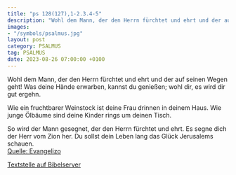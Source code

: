```yaml
---
title: "ps 128(127),1-2.3.4-5"
description: "Wohl dem Mann, der den Herrn fürchtet und ehrt und der auf seinen Wegen geht! Was deine Hände erwarben, kannst du genießen; wohl dir, es wird dir gut ergehn.  Wie ein fruchtbarer Weinstock ist deine Frau drinnen in deinem Haus. Wie junge Ölbäume sind deine Kinder rings um de...."
images:
- "/symbols/psalmus.jpg"
layout: post
category: PSALMUS
tag: PSALMUS
date: 2023-08-26 07:00:00 +0100
---
```

Wohl dem Mann, der den Herrn fürchtet und ehrt
und der auf seinen Wegen geht!
Was deine Hände erwarben, kannst du genießen;
wohl dir, es wird dir gut ergehn.

Wie ein fruchtbarer Weinstock ist deine Frau
drinnen in deinem Haus.
Wie junge Ölbäume sind deine Kinder
rings um deinen Tisch.<!--more-->

So wird der Mann gesegnet,
der den Herrn fürchtet und ehrt.
Es segne dich der Herr vom Zion her.
Du sollst dein Leben lang das Glück Jerusalems schauen.<br>
[Quelle: Evangelizo](https://evangeliumtagfuertag.org/DE/gospel)

[Textstelle auf Bibelserver](https://www.bibleserver.com/EU/ps128(127),1-2.3.4-5)
